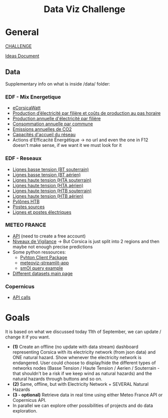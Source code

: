 

<center> <h1>Data Viz Challenge</h1> </center>

# General

[CHALLENGE](https://chaire-territoires.universita.corsica/article.php?id_site=73&id_art=7022&lang=fr)

[Ideas Document](https://docs.google.com/document/d/1goIOnfw7DgGOCrfaB56elmai3LYjU27jQNenf__UQvA/edit)

## Data

Supplementary info on what is inside /data/  folder:

### EDF - Mix Energetique 

- [eCorsicaWatt](https://opendata-corse.edf.fr/explore/dataset/ecorsicawatt/information/) 
- [Production d’électricité par filière et coûts de production au pas horaire ](https://opendata-corse.edf.fr/explore/dataset/production-d-electricite-par-filiere-et-couts-de-production-au-pas-horaire/)
- [Production annuelle d'électricité par filière](https://opendata-corse.edf.fr/explore/dataset/production-annuelle-delectricite-par-filiere/)
- [Consommation annuelle par commune](https://opendata-corse.edf.fr/explore/dataset/consommation-annuelle-par-commune0/)
- [Emissions annuelles de CO2](https://opendata-corse.edf.fr/explore/dataset/emissions-annuelles-de-c02/)
- [Capacités d'accueil du réseau](https://opendata-corse.edf.fr/explore/dataset/capacites-reseau/)
- Actions d'Efficacité Énergétique -> no url and even the one in F12 doesn't make sense, if we want it we must look for it 


### EDF - Reseaux

- [Lignes basse tension (BT souterrain)](https://opendata-corse.edf.fr/explore/dataset/lignes-basse-tension-bt-souterrain/)
- [Lignes basse tension (BT aérien)](https://opendata-corse.edf.fr/explore/dataset/lignes-basse-tension-bt-aerien/) 
- [Lignes haute tension (HTA souterrain)](https://opendata-corse.edf.fr/explore/dataset/lignes-haute-tension-hta-souterrain/)
- [Lignes haute tension (HTA aérien)](https://opendata-corse.edf.fr/explore/dataset/lignes-haute-tension-hta-aerien/)
- [Lignes haute tension (HTB souterrain)](https://opendata-corse.edf.fr/explore/dataset/lignes-haute-tension-htb-souterrain/)
- [Lignes haute tension (HTB aérien)](https://opendata-corse.edf.fr/explore/dataset/lignes-haute-tension-htb-aerien/)
- [Pylônes HTB](https://opendata-corse.edf.fr/explore/dataset/pylones-htb/) 
- [Postes sources](https://opendata-corse.edf.fr/explore/dataset/postes-sources/)
- [Lignes et postes électriques](https://opendata-corse.edf.fr/explore/dataset/lignes-et-postes-electriques/)

### METEO FRANCE 

- [API](https://portail-api.meteofrance.fr/web/en/) (need to create a free account)
-  [Niveaux de Vigilance](http://storage.gra.cloud.ovh.net/v1/AUTH_555bdc85997f4552914346d4550c421e/gra-vigi6-archive_public/) -> But Corsica is just split into 2 regions and then maybe not enough precise predictions
- Some python ressources:
  - [Pyhton Client Package](https://github.com/hacf-fr/meteofrance-api?tab=readme-ov-file)
  - [meteoviz-streamlit-app ](https://github.com/anquetos/meteoviz-streamlit-app)
  - [smOl query example](https://github.com/bflo/MeteoFranceAPIQuery/blob/main/MeteoFranceAPIQuery.ipynb)
- [Different datasets main page](https://donneespubliques.meteofrance.fr/?fond=rubrique&id_rubrique=30)

### Copernicus

- [API calls](https://ads.atmosphere.copernicus.eu/cdsapp#!/dataset/cams-europe-air-quality-forecasts?tab=form
)

# Goals

It is based on what we discussed today 11th of September, we can update / change it if you want.

- **(1)** Create an offline (no update with data stream) dashboard representing Corsica with its electricity network (from json data) and ONE natural hazard. Show whenever the electricity network is endangered. User could choose to display/hide the different types of networks nodes (Basse Tension / Haute Tension / Aerien / Souterrain - that shouldn't be a risk if we keep wind as natural hazards) and the natural hazards through buttons and so on.
- **(2)** Same, offline, but with Electricity Network + SEVERAL Natural Hazards
- **(3 - optional)** Retrieve data in real time using either Meteo France API or Copernicus API.  
- In parallel we can explore other possibilities of projects and do data exploration. 

